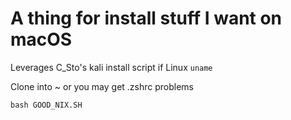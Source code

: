# A thing for install stuff I want on macOS 

Leverages C_Sto's kali install script if Linux `uname`

Clone into ~ or you may get .zshrc problems

`bash GOOD_NIX.SH`
